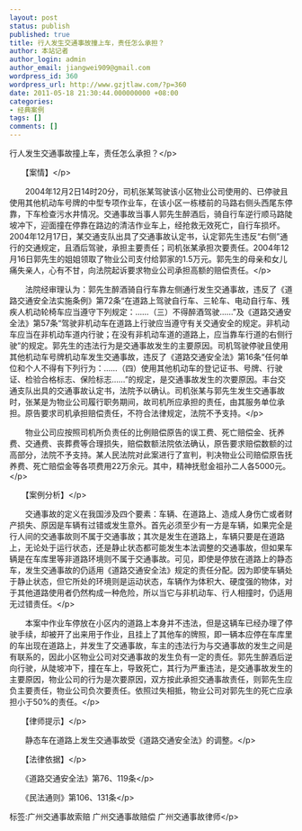 ```yaml
---
layout: post
status: publish
published: true
title: 行人发生交通事故撞上车，责任怎么承担？
author: 本站记者
author_login: admin
author_email: jiangwei909@gmail.com
wordpress_id: 360
wordpress_url: http://www.gzjtlaw.com/?p=360
date: 2011-05-18 21:30:44.000000000 +08:00
categories:
- 经典案例
tags: []
comments: []
---
```

<p>行人发生交通事故撞上车，责任怎么承担？<&#47;p><p>　　【案情】<&#47;p><p>　　2004年12月2日14时20分，司机张某驾驶该小区物业公司使用的、已停驶且使用其他机动车号牌的中型专项作业车，在该小区一栋楼前的马路右侧头西尾东停靠，下车检查污水井情况。交通事故当事人郭先生醉酒后，骑自行车逆行顺马路陡坡冲下，迎面撞在停靠在路边的清洁作业车上，经抢救无效死亡，自行车损坏。2004年12月17日，某交通支队出具了交通事故认定书，认定郭先生违反&ldquo;右侧&rdquo;通行的交通规定，且酒后驾驶，承担主要责任；司机张某承担次要责任。2004年12月16日郭先生的姐姐领取了物业公司支付给郭家的1.5万元。郭先生的母亲和女儿痛失亲人，心有不甘，向法院起诉要求物业公司承担高额的赔偿责任。<&#47;p><p>　　法院经审理认为：郭先生醉酒骑自行车靠左侧通行发生交通事故，违反了《道路交通安全法实施条例》第72条&ldquo;在道路上驾驶自行车、三轮车、电动自行车、残疾人机动轮椅车应当遵守下列规定：&hellip;&hellip;（三）不得醉酒驾驶&hellip;&hellip;&rdquo;及《道路交通安全法》第57条&ldquo;驾驶非机动车在道路上行驶应当遵守有关交通安全的规定。非机动车应当在非机动车道内行驶；在没有非机动车道的道路上，应当靠车行道的右侧行驶&rdquo;的规定。郭先生的违法行为是交通事故发生的主要原因。司机驾驶停驶且使用其他机动车号牌机动车发生交通事故，违反了《道路交通安全法》第16条&ldquo;任何单位和个人不得有下列行为：&hellip;&hellip;（四）使用其他机动车的登记证书、号牌、行驶证、检验合格标志、保险标志&hellip;&hellip;&rdquo;的规定，是交通事故发生的次要原因。丰台交通支队出具的交通事故认定书，法院予以确认。司机张某与郭先生发生交通事故时，张某是为物业公司履行职务期间，故司机所应承担的责任，由其服务单位承担。原告要求司机承担赔偿责任，不符合法律规定，法院不予支持。<&#47;p><p>　　物业公司应按照司机所负责任的比例赔偿原告的误工费、死亡赔偿金、抚养费、交通费、丧葬费等合理损失，赔偿数额法院依法确认，原告要求赔偿数额的过高部分，法院不予支持。某人民法院对此案进行了宣判，判决物业公司赔偿原告抚养费、死亡赔偿金等各项费用22万余元。其中，精神抚慰金祖孙二人各5000元。<&#47;p><p>　　【案例分析】<&#47;p><p>　　交通事故的定义在我国涉及四个要素：车辆、在道路上、造成人身伤亡或者财产损失、原因是车辆有过错或发生意外。首先必须至少有一方是车辆，如果完全是行人间的交通事故则不属于交通事故；其次是发生在道路上，车辆只要是在道路上，无论处于运行状态，还是静止状态都可能发生本法调整的交通事故，但如果车辆是在车库里等非道路环境则不属于交通事故。可见，即使是停放在道路上的静态车，发生交通事故的仍适用《道路交通安全法》规定的责任分配。因为即使车辆处于静止状态，但它所处的环境则是运动状态，车辆作为体积大、硬度强的物体，对于其他道路使用者仍然构成一种危险，所以当它与非机动车、行人相撞时，仍适用无过错责任。<&#47;p><p>　　本案中作业车停放在小区内的道路上本身并不违法，但是这辆车已经办理了停驶手续，却被开了出来用于作业，且挂上了其他车的牌照，即一辆本应停在车库里的车出现在道路上，并发生了交通事故，车主的违法行为与交通事故的发生之间是有联系的，因此小区物业公司对交通事故的发生负有一定的责任。郭先生醉酒后逆向行驶，从陡坡冲下，撞在车上，导致死亡，其行为严重违法，是交通事故发生的主要原因，物业公司的行为是次要原因，双方按此承担交通事故责任，则郭先生应负主要责任，物业公司负次要责任。依照过失相抵，物业公司对郭先生的死亡应承担小于50%的责任。<&#47;p><p>　　【律师提示】<&#47;p><p>　　静态车在道路上发生交通事故受《道路交通安全法》的调整。<&#47;p><p>　　【法律依据】<&#47;p><p>　　《道路交通安全法》第76、119条<&#47;p><p>　　《民法通则》第106、131条<&#47;p><br&#47;><p>标签:广州交通事故索赔 广州交通事故赔偿 广州交通事故律师<&#47;p>
